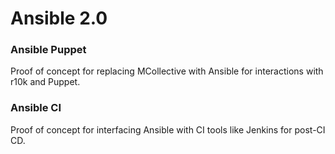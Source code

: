 # Ansible 2.0

### Ansible Puppet

Proof of concept for replacing MCollective with Ansible for interactions with r10k and Puppet.

### Ansible CI

Proof of concept for interfacing Ansible with CI tools like Jenkins for post-CI CD.
